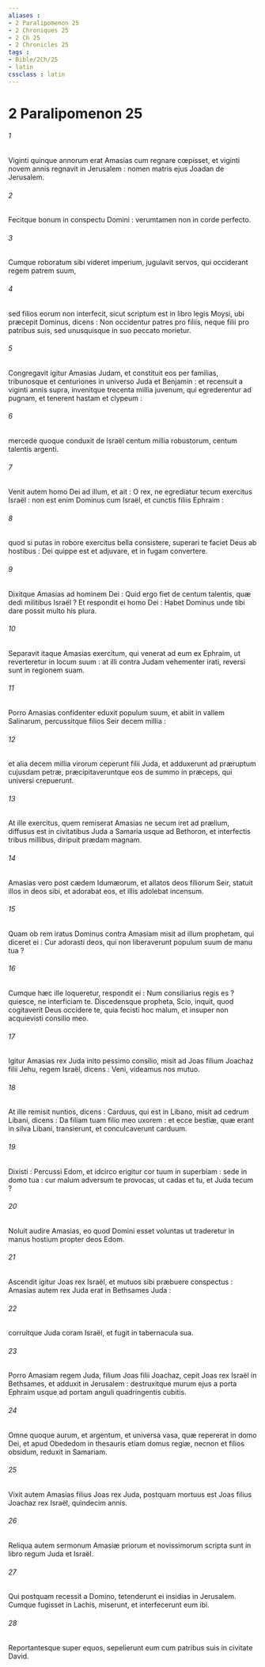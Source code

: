 ```yaml
---
aliases : 
- 2 Paralipomenon 25
- 2 Chroniques 25
- 2 Ch 25
- 2 Chronicles 25
tags : 
- Bible/2Ch/25
- latin
cssclass : latin
---
```


# 2 Paralipomenon 25

###### 1
Viginti quinque annorum erat Amasias cum regnare cœpisset, et viginti novem annis regnavit in Jerusalem : nomen matris ejus Joadan de Jerusalem.
###### 2
Fecitque bonum in conspectu Domini : verumtamen non in corde perfecto.
###### 3
Cumque roboratum sibi videret imperium, jugulavit servos, qui occiderant regem patrem suum,
###### 4
sed filios eorum non interfecit, sicut scriptum est in libro legis Moysi, ubi præcepit Dominus, dicens : Non occidentur patres pro filiis, neque filii pro patribus suis, sed unusquisque in suo peccato morietur.
###### 5
Congregavit igitur Amasias Judam, et constituit eos per familias, tribunosque et centuriones in universo Juda et Benjamin : et recensuit a viginti annis supra, invenitque trecenta millia juvenum, qui egrederentur ad pugnam, et tenerent hastam et clypeum :
###### 6
mercede quoque conduxit de Israël centum millia robustorum, centum talentis argenti.
###### 7
Venit autem homo Dei ad illum, et ait : O rex, ne egrediatur tecum exercitus Israël : non est enim Dominus cum Israël, et cunctis filiis Ephraim :
###### 8
quod si putas in robore exercitus bella consistere, superari te faciet Deus ab hostibus : Dei quippe est et adjuvare, et in fugam convertere.
###### 9
Dixitque Amasias ad hominem Dei : Quid ergo fiet de centum talentis, quæ dedi militibus Israël ? Et respondit ei homo Dei : Habet Dominus unde tibi dare possit multo his plura.
###### 10
Separavit itaque Amasias exercitum, qui venerat ad eum ex Ephraim, ut reverteretur in locum suum : at illi contra Judam vehementer irati, reversi sunt in regionem suam.
###### 11
Porro Amasias confidenter eduxit populum suum, et abiit in vallem Salinarum, percussitque filios Seir decem millia :
###### 12
et alia decem millia virorum ceperunt filii Juda, et adduxerunt ad præruptum cujusdam petræ, præcipitaveruntque eos de summo in præceps, qui universi crepuerunt.
###### 13
At ille exercitus, quem remiserat Amasias ne secum iret ad prælium, diffusus est in civitatibus Juda a Samaria usque ad Bethoron, et interfectis tribus millibus, diripuit prædam magnam.
###### 14
Amasias vero post cædem Idumæorum, et allatos deos filiorum Seir, statuit illos in deos sibi, et adorabat eos, et illis adolebat incensum.
###### 15
Quam ob rem iratus Dominus contra Amasiam misit ad illum prophetam, qui diceret ei : Cur adorasti deos, qui non liberaverunt populum suum de manu tua ?
###### 16
Cumque hæc ille loqueretur, respondit ei : Num consiliarius regis es ? quiesce, ne interficiam te. Discedensque propheta, Scio, inquit, quod cogitaverit Deus occidere te, quia fecisti hoc malum, et insuper non acquievisti consilio meo.
###### 17
Igitur Amasias rex Juda inito pessimo consilio, misit ad Joas filium Joachaz filii Jehu, regem Israël, dicens : Veni, videamus nos mutuo.
###### 18
At ille remisit nuntios, dicens : Carduus, qui est in Libano, misit ad cedrum Libani, dicens : Da filiam tuam filio meo uxorem : et ecce bestiæ, quæ erant in silva Libani, transierunt, et conculcaverunt carduum.
###### 19
Dixisti : Percussi Edom, et idcirco erigitur cor tuum in superbiam : sede in domo tua : cur malum adversum te provocas, ut cadas et tu, et Juda tecum ?
###### 20
Noluit audire Amasias, eo quod Domini esset voluntas ut traderetur in manus hostium propter deos Edom.
###### 21
Ascendit igitur Joas rex Israël, et mutuos sibi præbuere conspectus : Amasias autem rex Juda erat in Bethsames Juda :
###### 22
corruitque Juda coram Israël, et fugit in tabernacula sua.
###### 23
Porro Amasiam regem Juda, filium Joas filii Joachaz, cepit Joas rex Israël in Bethsames, et adduxit in Jerusalem : destruxitque murum ejus a porta Ephraim usque ad portam anguli quadringentis cubitis.
###### 24
Omne quoque aurum, et argentum, et universa vasa, quæ repererat in domo Dei, et apud Obededom in thesauris etiam domus regiæ, necnon et filios obsidum, reduxit in Samariam.
###### 25
Vixit autem Amasias filius Joas rex Juda, postquam mortuus est Joas filius Joachaz rex Israël, quindecim annis.
###### 26
Reliqua autem sermonum Amasiæ priorum et novissimorum scripta sunt in libro regum Juda et Israël.
###### 27
Qui postquam recessit a Domino, tetenderunt ei insidias in Jerusalem. Cumque fugisset in Lachis, miserunt, et interfecerunt eum ibi.
###### 28
Reportantesque super equos, sepelierunt eum cum patribus suis in civitate David.
